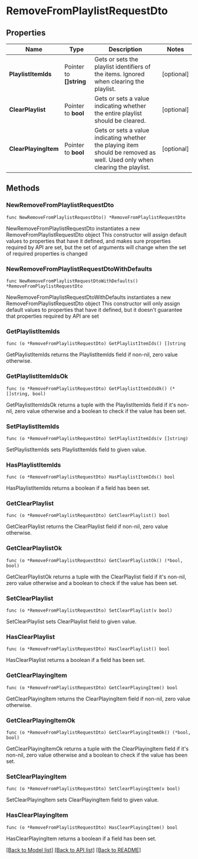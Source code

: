 # RemoveFromPlaylistRequestDto

## Properties

Name | Type | Description | Notes
------------ | ------------- | ------------- | -------------
**PlaylistItemIds** | Pointer to **[]string** | Gets or sets the playlist identifiers of the items. Ignored when clearing the playlist. | [optional] 
**ClearPlaylist** | Pointer to **bool** | Gets or sets a value indicating whether the entire playlist should be cleared. | [optional] 
**ClearPlayingItem** | Pointer to **bool** | Gets or sets a value indicating whether the playing item should be removed as well. Used only when clearing the playlist. | [optional] 

## Methods

### NewRemoveFromPlaylistRequestDto

`func NewRemoveFromPlaylistRequestDto() *RemoveFromPlaylistRequestDto`

NewRemoveFromPlaylistRequestDto instantiates a new RemoveFromPlaylistRequestDto object
This constructor will assign default values to properties that have it defined,
and makes sure properties required by API are set, but the set of arguments
will change when the set of required properties is changed

### NewRemoveFromPlaylistRequestDtoWithDefaults

`func NewRemoveFromPlaylistRequestDtoWithDefaults() *RemoveFromPlaylistRequestDto`

NewRemoveFromPlaylistRequestDtoWithDefaults instantiates a new RemoveFromPlaylistRequestDto object
This constructor will only assign default values to properties that have it defined,
but it doesn't guarantee that properties required by API are set

### GetPlaylistItemIds

`func (o *RemoveFromPlaylistRequestDto) GetPlaylistItemIds() []string`

GetPlaylistItemIds returns the PlaylistItemIds field if non-nil, zero value otherwise.

### GetPlaylistItemIdsOk

`func (o *RemoveFromPlaylistRequestDto) GetPlaylistItemIdsOk() (*[]string, bool)`

GetPlaylistItemIdsOk returns a tuple with the PlaylistItemIds field if it's non-nil, zero value otherwise
and a boolean to check if the value has been set.

### SetPlaylistItemIds

`func (o *RemoveFromPlaylistRequestDto) SetPlaylistItemIds(v []string)`

SetPlaylistItemIds sets PlaylistItemIds field to given value.

### HasPlaylistItemIds

`func (o *RemoveFromPlaylistRequestDto) HasPlaylistItemIds() bool`

HasPlaylistItemIds returns a boolean if a field has been set.

### GetClearPlaylist

`func (o *RemoveFromPlaylistRequestDto) GetClearPlaylist() bool`

GetClearPlaylist returns the ClearPlaylist field if non-nil, zero value otherwise.

### GetClearPlaylistOk

`func (o *RemoveFromPlaylistRequestDto) GetClearPlaylistOk() (*bool, bool)`

GetClearPlaylistOk returns a tuple with the ClearPlaylist field if it's non-nil, zero value otherwise
and a boolean to check if the value has been set.

### SetClearPlaylist

`func (o *RemoveFromPlaylistRequestDto) SetClearPlaylist(v bool)`

SetClearPlaylist sets ClearPlaylist field to given value.

### HasClearPlaylist

`func (o *RemoveFromPlaylistRequestDto) HasClearPlaylist() bool`

HasClearPlaylist returns a boolean if a field has been set.

### GetClearPlayingItem

`func (o *RemoveFromPlaylistRequestDto) GetClearPlayingItem() bool`

GetClearPlayingItem returns the ClearPlayingItem field if non-nil, zero value otherwise.

### GetClearPlayingItemOk

`func (o *RemoveFromPlaylistRequestDto) GetClearPlayingItemOk() (*bool, bool)`

GetClearPlayingItemOk returns a tuple with the ClearPlayingItem field if it's non-nil, zero value otherwise
and a boolean to check if the value has been set.

### SetClearPlayingItem

`func (o *RemoveFromPlaylistRequestDto) SetClearPlayingItem(v bool)`

SetClearPlayingItem sets ClearPlayingItem field to given value.

### HasClearPlayingItem

`func (o *RemoveFromPlaylistRequestDto) HasClearPlayingItem() bool`

HasClearPlayingItem returns a boolean if a field has been set.


[[Back to Model list]](../README.md#documentation-for-models) [[Back to API list]](../README.md#documentation-for-api-endpoints) [[Back to README]](../README.md)



